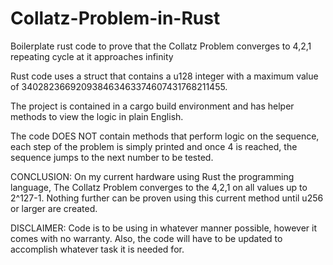 # Collatz-Problem-in-Rust
Boilerplate rust code to prove that the Collatz Problem converges to 4,2,1 repeating cycle at it approaches infinity

Rust code uses a struct that contains a u128 integer with a maximum value of 340282366920938463463374607431768211455.

The project is contained in a cargo build environment and has helper methods to view the logic in plain English.

The code DOES NOT contain methods that perform logic on the sequence, each step of the problem is simply printed and once 4 is reached, the sequence jumps to the next number to be tested.

CONCLUSION:
On my current hardware using Rust the programming language, The Collatz Problem converges to the 4,2,1 on all values up to 2^127-1.  Nothing further can be proven using this current method until u256 or larger are created.

DISCLAIMER:
Code is to be using in whatever manner possible, however it comes with no warranty.  Also, the code will have to be updated to accomplish whatever task it is needed for.
